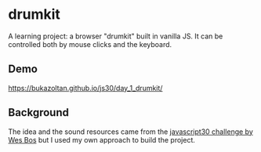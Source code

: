 # drumkit
A learning project: a browser "drumkit" built in vanilla JS. It can be controlled both by mouse clicks and the keyboard.

## Demo
https://bukazoltan.github.io/js30/day_1_drumkit/

## Background
The idea and the sound resources came from the [javascript30 challenge by Wes Bos](https://javascript30.com/) but I used my own approach to build the project.
